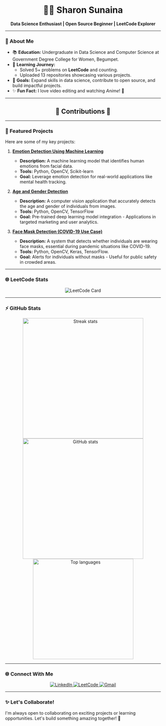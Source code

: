 <div align="center">
  <h1>👩‍💻 Sharon Sunaina</h1>
  <p><b>Data Science Enthusiast | Open Source Beginner | LeetCode Explorer</b></p>
</div>

---

### 🌟 About Me
- 📚 **Education:** Undergraduate in Data Science and Computer Science at Government Degree College for Women, Begumpet.
- 🌱 **Learning Journey:**  
  - Solved 5+ problems on **LeetCode** and counting.  
  - Uploaded 13 repositories showcasing various projects.
- 🎯 **Goals:** Expand skills in data science, contribute to open source, and build impactful projects.  
- ✨ **Fun Fact:** I love video editing and watching *Anime*! 🎥  

---

<div align="center">
  <h2>🌟 Contributions 🌟</h2>
</div>

---

### 🚀 Featured Projects
Here are some of my key projects:

1. **[Emotion Detection Using Machine Learning](https://github.com/Sharonsunaina7/Emotion_Detection)**  
   - **Description:** A machine learning model that identifies human emotions from facial data.  
   - **Tools:** Python, OpenCV, Scikit-learn  
   - **Goal:** Leverage emotion detection for real-world applications like mental health tracking.

2. **[Age and Gender Detection](https://github.com/Sharonsunaina7/Age_Gender_Detection)**  
   - **Description:** A computer vision application that accurately detects the age and gender of individuals from images. 
   - **Tools:** Python, OpenCV, TensorFlow  
   - **Goal:** Pre-trained deep learning model integration - Applications in targeted marketing and user analytics.

3. **[Face Mask Detection (COVID-19 Use Case)](https://github.com/Sharonsunaina7/Face_Mask_Recognition)**  
   - **Description:** A system that detects whether individuals are wearing face masks, essential during pandemic situations like COVID-19.  
   - **Tools:** Python, OpenCV, Keras, TensorFlow. 
   - **Goal:** Alerts for individuals without masks - Useful for public safety in crowded areas.

---

### 🌐 LeetCode Stats
<p align="center">
  <img src="https://leetcard.jacoblin.cool/sharonsunaina710?theme=dark&font=Nunito&ext=heatmap" alt="LeetCode Card" />
</p>

---

### ⚡ GitHub Stats
<div align="center">
  <img width=390 src="https://streak-stats.demolab.com/?user=Sharonsunaina7&count_private=true&theme=react&border_radius=10" alt="Streak stats"/>
  <img width=390 src="https://github-readme-stats.vercel.app/api?username=Sharonsunaina7&show_icons=true&theme=react&rank_icon=github&border_radius=10" alt="GitHub stats"/>
  <img width=325 align="center" src="https://github-readme-stats.vercel.app/api/top-langs/?username=Sharonsunaina7&langs_count=8&layout=compact&theme=react&border_radius=10" alt="Top languages"/>
</div>

---

### 🌐 Connect With Me
<p align="center">
  <a href="https://linkedin.com/in/sharon7103" target="_blank">
    <img src="https://img.shields.io/badge/LinkedIn-blue?style=for-the-badge&logo=linkedin" alt="LinkedIn">
  </a>
    <a href="https://leetcode.com/sharonsunaina710" target="_blank">
    <img src="https://img.shields.io/badge/LeetCode-FFA116?style=for-the-badge&logo=leetcode&logoColor=black" alt="LeetCode">
  </a>
  <a href="mailto:sharonsunaina7@gmail.com" target="_blank">
    <img src="https://img.shields.io/badge/Email-D14836?style=for-the-badge&logo=gmail&logoColor=white" alt="Gmail">
  </a>

</p>


---

### ✨ Let's Collaborate!
I'm always open to collaborating on exciting projects or learning opportunities. Let's build something amazing together! 🚀
